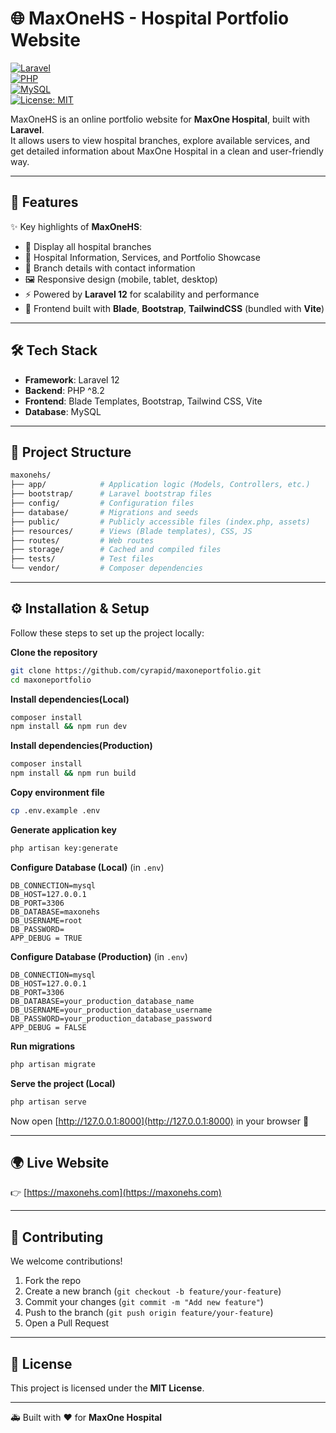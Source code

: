 # 🌐 MaxOneHS - Hospital Portfolio Website  

[![Laravel](https://img.shields.io/badge/Laravel-12.x-red?logo=laravel)](https://laravel.com)  
[![PHP](https://img.shields.io/badge/PHP-^8.2-blue?logo=php)](https://www.php.net/)  
[![MySQL](https://img.shields.io/badge/MySQL-Database-orange?logo=mysql)](https://www.mysql.com/)  
[![License: MIT](https://img.shields.io/badge/License-MIT-green.svg)](LICENSE)  

MaxOneHS is an online portfolio website for **MaxOne Hospital**, built with **Laravel**.  
It allows users to view hospital branches, explore available services, and get detailed information about MaxOne Hospital in a clean and user-friendly way.  

---

## 🚀 Features  
✨ Key highlights of **MaxOneHS**:  
- 🏥 Display all hospital branches  
- 📄 Hospital Information, Services, and Portfolio Showcase  
- 📍 Branch details with contact information  
- 🖼️ Responsive design (mobile, tablet, desktop)  
- ⚡ Powered by **Laravel 12** for scalability and performance  
- 🎨 Frontend built with **Blade**, **Bootstrap**, **TailwindCSS** (bundled with **Vite**)  

---

## 🛠️ Tech Stack  
- **Framework**: Laravel 12  
- **Backend**: PHP ^8.2  
- **Frontend**: Blade Templates, Bootstrap, Tailwind CSS, Vite  
- **Database**: MySQL  

---

## 📂 Project Structure  
```bash
maxonehs/
├── app/            # Application logic (Models, Controllers, etc.)
├── bootstrap/      # Laravel bootstrap files
├── config/         # Configuration files
├── database/       # Migrations and seeds
├── public/         # Publicly accessible files (index.php, assets)
├── resources/      # Views (Blade templates), CSS, JS
├── routes/         # Web routes
├── storage/        # Cached and compiled files
├── tests/          # Test files
└── vendor/         # Composer dependencies
```

---

## ⚙️ Installation & Setup  

Follow these steps to set up the project locally:  

**Clone the repository**  
```bash
git clone https://github.com/cyrapid/maxoneportfolio.git
cd maxoneportfolio
```

**Install dependencies(Local)**  
```bash
composer install
npm install && npm run dev
```
**Install dependencies(Production)**  
```bash
composer install
npm install && npm run build
```

**Copy environment file**  
```bash
cp .env.example .env
```

**Generate application key**  
```bash
php artisan key:generate
```

**Configure Database (Local)** (in `.env`)  
```env
DB_CONNECTION=mysql
DB_HOST=127.0.0.1
DB_PORT=3306
DB_DATABASE=maxonehs
DB_USERNAME=root
DB_PASSWORD=
APP_DEBUG = TRUE
```
**Configure Database (Production)** (in `.env`)  
```env
DB_CONNECTION=mysql
DB_HOST=127.0.0.1
DB_PORT=3306
DB_DATABASE=your_production_database_name
DB_USERNAME=your_production_database_username
DB_PASSWORD=your_production_database_password
APP_DEBUG = FALSE
```

**Run migrations**  
```bash
php artisan migrate
```

**Serve the project (Local)**  
```bash
php artisan serve
```

Now open [http://127.0.0.1:8000](http://127.0.0.1:8000) in your browser 🎉  

---

## 🌍 Live Website  
👉 [https://maxonehs.com](https://maxonehs.com)  

---

## 🤝 Contributing  
We welcome contributions!  

1. Fork the repo  
2. Create a new branch (`git checkout -b feature/your-feature`)  
3. Commit your changes (`git commit -m "Add new feature"`)  
4. Push to the branch (`git push origin feature/your-feature`)  
5. Open a Pull Request  

---

## 📜 License  
This project is licensed under the **MIT License**.  

---
🚑 Built with ❤️ for **MaxOne Hospital**
